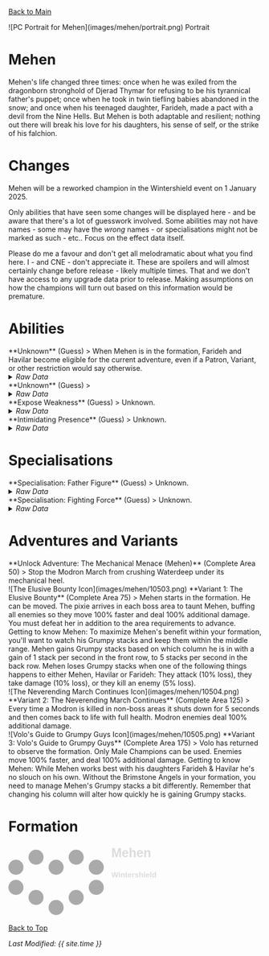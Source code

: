 [Back to Main](index.md)

<span class="championPortraitsRow">
    <span class="championPortraitsColumn">
        <span class="championPortraitsImage">
            ![PC Portrait for Mehen](images/mehen/portrait.png)
        </span>
        <span>
        Portrait
        </span>
    </span>
</span>

# Mehen

Mehen's life changed three times: once when he was exiled from the dragonborn stronghold of Djerad Thymar for refusing to be his tyrannical father's puppet; once when he took in twin tiefling babies abandoned in the snow; and once when his teenaged daughter, Farideh, made a pact with a devil from the Nine Hells. But Mehen is both adaptable and resilient; nothing out there will break his love for his daughters, his sense of self, or the strike of his falchion.

# Changes

Mehen will be a reworked champion in the Wintershield event on 1 January 2025.

Only abilities that have seen some changes will be displayed here - and be aware that there's a lot of guesswork involved. Some abilities may not have names - some may have the *wrong* names - or specialisations might not be marked as such - etc.. Focus on the effect data itself.

Please do me a favour and don't get all melodramatic about what you find here. I - and CNE - don't appreciate it. These are spoilers and will almost certainly change before release - likely multiple times. That and we don't have access to any upgrade data prior to release. Making assumptions on how the champions will turn out based on this information would be premature.

# Abilities

<div markdown="1" class="abilityBorder"><div markdown="1" class="abilityBorderInner">
**Unknown** (Guess)
> When Mehen is in the formation, Farideh and Havilar become eligible for the current adventure, even if a Patron, Variant, or other restriction would say otherwise.
<details><summary><em>Raw Data</em></summary>
<p>
<pre>
{
    "id": 2181,
    "flavour_text": "",
    "description": {
        "desc": "When $source is in the formation, Farideh and Havilar become eligible for the current adventure, even if a Patron, Variant, or other restriction would say otherwise."
    },
    "effect_keys": [
        {
            "off_when_benched": true,
            "effect_string": "force_allow_hero",
            "hero_ids": [
                33,
                56
            ]
        }
    ],
    "requirements": "",
    "graphic_id": 0,
    "large_graphic_id": 0,
    "properties": {
        "owner_use_outgoing_description": true
    }
}
</pre>
</p>
</details>
</div></div>

<div markdown="1" class="abilityBorder"><div markdown="1" class="abilityBorderInner">
**Unknown** (Guess)
> 
<details><summary><em>Raw Data</em></summary>
<p>
<pre>
{
    "id": 2182,
    "flavour_text": "",
    "description": {
        "desc": ""
    },
    "effect_keys": [
        {
            "effect_string": "hero_dps_multiplier_mult,100",
            "targets": [
                "all"
            ],
            "amount_func": "mult",
            "stack_func": "per_other_stack_count",
            "per_other_stack_count_upgrade_id": 16146,
            "per_other_stack_count_effect_key_index": 0,
            "amount_updated_listeners": [
                "slot_changed"
            ],
            "show_bonus": true
        },
        {
            "effect_string": "stacks_from_effect_key_stacks",
            "effect_key_name": "mehen_grumpy_stack",
            "stacks_on_trigger": "will_stack_manually"
        },
        {
            "effect_string": "mehen_grumpy_stack",
            "amount_func": "add",
            "stack_func": "per_hero_attribute",
            "per_hero_expr": "hero_id==33",
            "per_hero_targets": [
                {
                    "type": "adj"
                }
            ],
            "post_process_expr": "min(1,input)",
            "amount_updated_listeners": [
                "slot_changed"
            ]
        },
        {
            "effect_string": "mehen_grumpy_stack",
            "amount_func": "add",
            "stack_func": "per_hero_attribute",
            "per_hero_expr": "hero_id==56",
            "per_hero_targets": [
                {
                    "type": "slot_if_expr",
                    "if_expr": "col<(base_col-1)"
                }
            ],
            "post_process_expr": "min(1,input)",
            "amount_updated_listeners": [
                "slot_changed"
            ]
        },
        {
            "effect_string": "mehen_grumpy_stack",
            "amount_func": "add",
            "stack_func": "per_hero_attribute",
            "per_hero_expr": "hero_id==110",
            "per_hero_targets": [
                {
                    "type": "col_top"
                }
            ],
            "post_process_expr": "min(1,input)",
            "amount_updated_listeners": [
                "slot_changed"
            ]
        },
        {
            "effect_string": "mehen_grumpy_stack",
            "amount_func": "add",
            "stack_func": "per_hero_attribute",
            "per_hero_expr": "true",
            "per_hero_targets": [
                {
                    "type": "slot_if_expr",
                    "if_expr": "col<base_col"
                }
            ],
            "post_process_expr": "as_int(input>=3)",
            "amount_updated_listeners": [
                "slot_changed"
            ]
        },
        {
            "effect_string": "mehen_grumpy_stack",
            "amount_func": "add",
            "stack_func": "per_hero_attribute",
            "per_hero_expr": "true",
            "per_hero_targets": [
                {
                    "type": "slot_if_expr",
                    "if_expr": "col>base_col"
                }
            ],
            "post_process_expr": "as_int(input>=2)",
            "amount_updated_listeners": [
                "slot_changed"
            ]
        },
        {
            "effect_string": "mehen_grumpy_stack",
            "amount_func": "add",
            "stack_func": "per_hero_attribute",
            "per_hero_expr": "base_attack_cooldown",
            "per_hero_targets": [
                {
                    "type": "adj"
                }
            ],
            "post_process_expr": "as_int((input_as_double/num_targets)<=5)",
            "amount_updated_listeners": [
                "slot_changed"
            ]
        },
        {
            "effect_string": "mehen_grumpy_stack",
            "amount_func": "add",
            "stack_func": "per_hero_attribute",
            "per_hero_expr": "HasTag(`tiefling`)||HasTag(`dragonborn`)",
            "per_hero_targets": [
                {
                    "type": "adj"
                }
            ],
            "post_process_expr": "as_int(input>=2)",
            "amount_updated_listeners": [
                "slot_changed"
            ]
        },
        {
            "effect_string": "mehen_grumpy_stack",
            "amount_func": "add",
            "stack_func": "per_hero_attribute",
            "per_hero_expr": "HasTag(`tiefling`)||HasTag(`dragonborn`)",
            "per_hero_targets": [
                {
                    "type": "slot_if_expr",
                    "if_expr": "col==base_col"
                }
            ],
            "post_process_expr": "as_int(input>=2)",
            "amount_updated_listeners": [
                "slot_changed"
            ]
        }
    ],
    "requirements": "",
    "graphic_id": 0,
    "large_graphic_id": 0,
    "properties": {
        "is_formation_ability": true,
        "formation_circle_icon": false,
        "owner_use_outgoing_description": true,
        "indexed_effect_properties": true,
        "per_effect_index_bonuses": true,
        "default_bonus_index": 0
    }
}
</pre>
</p>
</details>
</div></div>

<div markdown="1" class="abilityBorder"><div markdown="1" class="abilityBorderInner">
**Expose Weakness** (Guess)
> Unknown.
<details><summary><em>Raw Data</em></summary>
<p>
<pre>
{
    "id": 25291,
    "graphic": "Icons/Events/2017Wintershield/Wintershield_Y8/Icon_Formation_MehenExposeWeakness",
    "v": 2,
    "fs": 0,
    "p": 0,
    "type": 1,
    "export_params": {
        "uses": [
            "icon"
        ],
        "quantize": true
    }
}
</pre>
</p>
</details>
</div></div>

<div markdown="1" class="abilityBorder"><div markdown="1" class="abilityBorderInner">
**Intimidating Presence** (Guess)
> Unknown.
<details><summary><em>Raw Data</em></summary>
<p>
<pre>
{
    "id": 25292,
    "graphic": "Icons/Events/2017Wintershield/Wintershield_Y8/Icon_Formation_MehenIntimidatingPresence",
    "v": 2,
    "fs": 0,
    "p": 0,
    "type": 1,
    "export_params": {
        "uses": [
            "icon"
        ],
        "quantize": true
    }
}
</pre>
</p>
</details>
</div></div>

# Specialisations

<div markdown="1" class="abilityBorder"><div markdown="1" class="abilityBorderInner">
**Specialisation: Father Figure** (Guess)
> Unknown.
<details><summary><em>Raw Data</em></summary>
<p>
<pre>
{
    "id": 25293,
    "graphic": "Icons/Events/2017Wintershield/Wintershield_Y8/Icon_Specialization_MehenFatherFigure",
    "v": 2,
    "fs": 0,
    "p": 0,
    "type": 1,
    "export_params": {
        "uses": [
            "icon"
        ],
        "quantize": true
    }
}
</pre>
</p>
</details>
</div></div>

<div markdown="1" class="abilityBorder"><div markdown="1" class="abilityBorderInner">
**Specialisation: Fighting Force** (Guess)
> Unknown.
<details><summary><em>Raw Data</em></summary>
<p>
<pre>
{
    "id": 25294,
    "graphic": "Icons/Events/2017Wintershield/Wintershield_Y8/Icon_Specialization_MehenFightingForce",
    "v": 2,
    "fs": 0,
    "p": 0,
    "type": 1,
    "export_params": {
        "uses": [
            "icon"
        ],
        "quantize": true
    }
}
</pre>
</p>
</details>
</div></div>

# Adventures and Variants

<div markdown="1" class="abilityBorder"><div markdown="1" class="abilityBorderInner">
**Unlock Adventure: The Mechanical Menace (Mehen)** (Complete Area 50)
> Stop the Modron March from crushing Waterdeep under its mechanical heel.
</div></div>
<div markdown="1" class="abilityBorder"><div markdown="1" class="abilityBorderInner">
![The Elusive Bounty Icon](images/mehen/10503.png) **Variant 1: The Elusive Bounty** (Complete Area 75)
> Mehen starts in the formation. He can be moved. The pixie arrives in each boss area to taunt Mehen, buffing all enemies so they move 100% faster and deal 100% additional damage. You must defeat her in addition to the area requirements to advance. Getting to know Mehen: To maximize Mehen's benefit within your formation, you'll want to watch his Grumpy stacks and keep them within the middle range. Mehen gains Grumpy stacks based on which column he is in with a gain of 1 stack per second in the front row, to 5 stacks per second in the back row. Mehen loses Grumpy stacks when one of the following things happens to either Mehen, Havilar or Farideh: They attack (10% loss), they take damage (10% loss), or they kill an enemy (5% loss).
</div></div>
<div markdown="1" class="abilityBorder"><div markdown="1" class="abilityBorderInner">
![The Neverending March Continues Icon](images/mehen/10504.png) **Variant 2: The Neverending March Continues** (Complete Area 125)
> Every time a Modron is killed in non-boss areas it shuts down for 5 seconds and then comes back to life with full health. Modron enemies deal 100% additional damage.
</div></div>
<div markdown="1" class="abilityBorder"><div markdown="1" class="abilityBorderInner">
![Volo's Guide to Grumpy Guys Icon](images/mehen/10505.png) **Variant 3: Volo's Guide to Grumpy Guys** (Complete Area 175)
> Volo has returned to observe the formation. Only Male Champions can be used. Enemies move 100% faster, and deal 100% additional damage. Getting to know Mehen: While Mehen works best with his daughters Farideh & Havilar he's no slouch on his own. Without the Brimstone Angels in your formation, you need to manage Mehen's Grumpy stacks a bit differently. Remember that changing his column will alter how quickly he is gaining Grumpy stacks.
</div></div>

# Formation

<span class="formationBorder">
    <svg xmlns="http://www.w3.org/2000/svg" id="Mehen" fill="#aaa" data-formationName="Mehen" data-campaignName="Wintershield" width="299" height="140"><circle cx="175" cy="45" r="15"/><circle cx="175" cy="85" r="15"/><circle cx="135" cy="25" r="15"/><circle cx="135" cy="105" r="15"/><circle cx="95" cy="45" r="15"/><circle cx="95" cy="125" r="15"/><circle cx="55" cy="25" r="15"/><circle cx="55" cy="105" r="15"/><circle cx="15" cy="45" r="15"/><circle cx="15" cy="85" r="15"/><text x="205" y="25" fill="#dcdcdc" font-size="25" font-family="Arial" font-weight="bold">Mehen</text><text x="205" y="65" fill="#dcdcdc" font-size="15" font-family="Arial" font-weight="bold">Wintershield</text></svg>
</span>

[Back to Top](#top)

*Last Modified: {{ site.time }}*